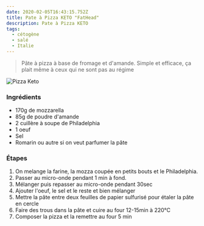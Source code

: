 ```yaml
---
date: 2020-02-05T16:43:15.752Z
title: Pate à Pizza KETO "FatHead"
description: Pate à Pizza KETO
tags:
  - cétogène
  - salé
  - Italie
---
```


> Pâte à pizza à base de fromage et d'amande. Simple et efficace, ça plait même à ceux qui ne sont pas au régime

![Pizza Keto](/assets/easy-fathead-dough-pizza.jpg "Fathead Pizza")

### Ingrédients

- 170g de mozzarella
- 85g de poudre d'amande
- 2 cuillère à soupe de Philadelphia
- 1 oeuf
- Sel
- Romarin ou autre si on veut parfumer la pâte

### Étapes

1. On melange la farine, la mozza coupée en petits bouts et le Philadelphia.
2. Passer au micro-onde pendant 1 min à fond.
3. Mélanger puis repasser au micro-onde pendant 30sec
4. Ajouter l'oeuf, le sel et le reste et bien mélanger
5. Mettre la pâte entre deux feuilles de papier sulfurisé pour étaler la pâte en cercle
6. Faire des trous dans la pâte et cuire au four 12-15min à 220°C
7. Composer la pizza et la remettre au four 5 min
